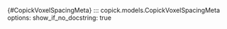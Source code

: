 [](){#CopickVoxelSpacingMeta}
::: copick.models.CopickVoxelSpacingMeta
    options:
        show_if_no_docstring: true
